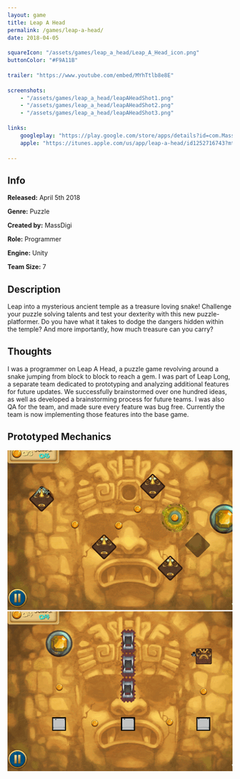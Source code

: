 ```yaml
---
layout: game
title: Leap A Head
permalink: /games/leap-a-head/
date: 2018-04-05

squareIcon: "/assets/games/leap_a_head/Leap_A_Head_icon.png"
buttonColor: "#F9A11B"

trailer: "https://www.youtube.com/embed/MYhTtlb8e8E"

screenshots:
    - "/assets/games/leap_a_head/leapAHeadShot1.png"
    - "/assets/games/leap_a_head/leapAHeadShot2.png"
    - "/assets/games/leap_a_head/leapAHeadShot3.png"

links:
    googleplay: "https://play.google.com/store/apps/details?id=com.MassDiGI.LeapAHead"
    apple: "https://itunes.apple.com/us/app/leap-a-head/id1252716743?mt=8"

---
```


## Info
  <p><strong>Released:</strong> April 5th 2018 </p>
  <p><strong>Genre:</strong> Puzzle </p>
  <p><strong>Created by:</strong> MassDigi </p>
  <p><strong>Role:</strong> Programmer </p>
  <p><strong>Engine:</strong> Unity </p>
  <p><strong>Team Size:</strong> 7 </p>

## Description
Leap into a mysterious ancient temple as a treasure loving snake! Challenge your puzzle solving talents and test your dexterity with this new puzzle-platformer. Do you have what it takes to dodge the dangers hidden within the temple? And more importantly, how much treasure can you carry?

## Thoughts
I was a programmer on Leap A Head, a puzzle game revolving around a snake jumping from block to block to reach a gem. I was part of Leap Long, a separate team dedicated to prototyping and analyzing additional features for future updates. We successfully brainstormed over one hundred ideas, as well as developed a brainstorming process for future teams. I was also QA for the team, and made sure every feature was bug free. Currently the team is now implementing those features into the base game.

## Prototyped Mechanics
<p></p>
<img class="shot" src="/assets/games/leap_a_head/leapAHeadGIF1.gif">
<img class="shot" src="/assets/games/leap_a_head/leapAHeadGIF2.gif">
<p></p>